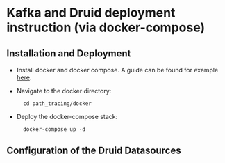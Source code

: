 # Kafka and Druid deployment instruction (via docker-compose)

## Installation and Deployment

- Install docker and docker compose. A guide can be found for example [here](https://support.netfoundry.io/hc/en-us/articles/360057865692-Installing-Docker-and-docker-compose-for-Ubuntu-20-04).

- Navigate to the docker directory:

        cd path_tracing/docker

- Deploy the docker-compose stack:
        
        docker-compose up -d

## Configuration of the Druid Datasources